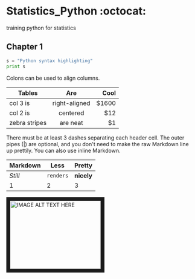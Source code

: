 # Statistics_Python :octocat:
training python for statistics


## Chapter 1



```python
s = "Python syntax highlighting"
print s
```
Colons can be used to align columns.

| Tables        | Are           | Cool  |
| ------------- |:-------------:| -----:|
| col 3 is      | right-aligned | $1600 |
| col 2 is      | centered      |   $12 |
| zebra stripes | are neat      |    $1 |

There must be at least 3 dashes separating each header cell.
The outer pipes (|) are optional, and you don't need to make the 
raw Markdown line up prettily. You can also use inline Markdown.

Markdown | Less | Pretty
--- | --- | ---
*Still* | `renders` | **nicely**
1 | 2 | 3

<a href="https://www.youtube.com/watch?v=KWGrPNqz4uc
" target="_blank"><img src="Statistics_Python/Capture du 2017-08-31 01:20:41.png" 
alt="IMAGE ALT TEXT HERE" width="240" height="180" border="10" /></a>


